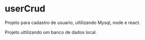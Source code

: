 # userCrud

Projeto para cadastro de usuario, ultilizando Mysql, node e react.

Projeto ultilizando um banco de dados local. 
